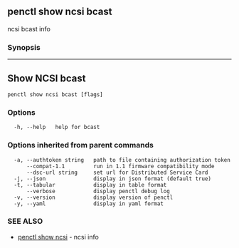 ## penctl show ncsi bcast

ncsi bcast info

### Synopsis



-----------------------------------------
 Show NCSI bcast 
-----------------------------------------


```
penctl show ncsi bcast [flags]
```

### Options

```
  -h, --help   help for bcast
```

### Options inherited from parent commands

```
  -a, --authtoken string   path to file containing authorization token
      --compat-1.1         run in 1.1 firmware compatibility mode
      --dsc-url string     set url for Distributed Service Card
  -j, --json               display in json format (default true)
  -t, --tabular            display in table format
      --verbose            display penctl debug log
  -v, --version            display version of penctl
  -y, --yaml               display in yaml format
```

### SEE ALSO
* [penctl show ncsi](penctl_show_ncsi.md)	 - ncsi info

